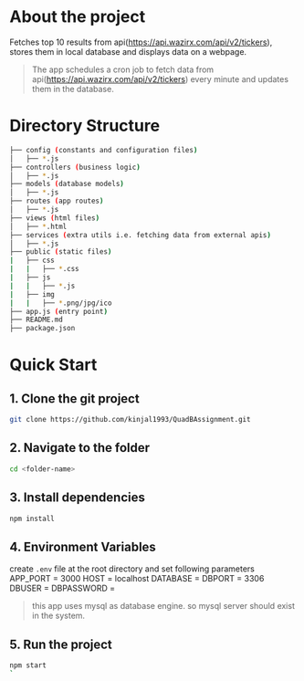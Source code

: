 # About the project

Fetches top 10 results from api(https://api.wazirx.com/api/v2/tickers), stores them in local database and displays data on a webpage.

> The app schedules a cron job to fetch data from api(https://api.wazirx.com/api/v2/tickers) every minute and updates them in the database.

# Directory Structure

```bash
├── config (constants and configuration files)
│   ├── *.js
├── controllers (business logic)
│   ├── *.js
├── models (database models)
│   ├── *.js
├── routes (app routes)
│   ├── *.js
├── views (html files)
│   ├── *.html
├── services (extra utils i.e. fetching data from external apis)
│   ├── *.js
├── public (static files)
|   ├── css
|   |   ├── *.css
|   ├── js
|   |   ├── *.js
|   ├── img
|   |   ├── *.png/jpg/ico
├── app.js (entry point)
├── README.md
├── package.json
```

# Quick Start

## 1. Clone the git project
``` bash
git clone https://github.com/kinjal1993/QuadBAssignment.git
``` 
## 2. Navigate to the folder
``` bash
cd <folder-name>
``` 
## 3. Install dependencies
``` bash
npm install
```
## 4. Environment Variables
create `.env` file at the root directory and set following parameters
APP_PORT = 3000
HOST = localhost
DATABASE = <db-name>
DBPORT = 3306
DBUSER = <username>
DBPASSWORD = <password>

> this app uses mysql as database engine. so mysql server should exist in the system.

## 5. Run the project
``` bash
npm start
`
